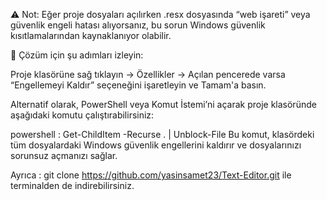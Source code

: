 ⚠️ Not: Eğer proje dosyaları açılırken .resx dosyasında “web işareti” veya güvenlik engeli hatası alıyorsanız, bu sorun Windows güvenlik kısıtlamalarından kaynaklanıyor olabilir.

📌 Çözüm için şu adımları izleyin:

Proje klasörüne sağ tıklayın → Özellikler → Açılan pencerede varsa “Engellemeyi Kaldır” seçeneğini işaretleyin ve Tamam'a basın.

Alternatif olarak, PowerShell veya Komut İstemi’ni açarak proje klasöründe aşağıdaki komutu çalıştırabilirsiniz:

powershell : Get-ChildItem -Recurse . | Unblock-File Bu komut, klasördeki tüm dosyalardaki Windows güvenlik engellerini kaldırır ve dosyalarınızı sorunsuz açmanızı sağlar.

Ayrıca : git clone https://github.com/yasinsamet23/Text-Editor.git ile terminalden de indirebilirsiniz.

